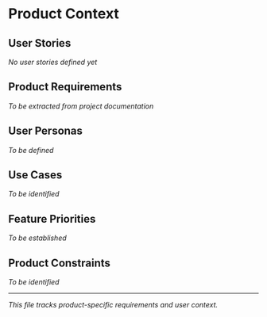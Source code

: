 # Product Context

## User Stories
*No user stories defined yet*

## Product Requirements
*To be extracted from project documentation*

## User Personas
*To be defined*

## Use Cases
*To be identified*

## Feature Priorities
*To be established*

## Product Constraints
*To be identified*

---
*This file tracks product-specific requirements and user context.* 